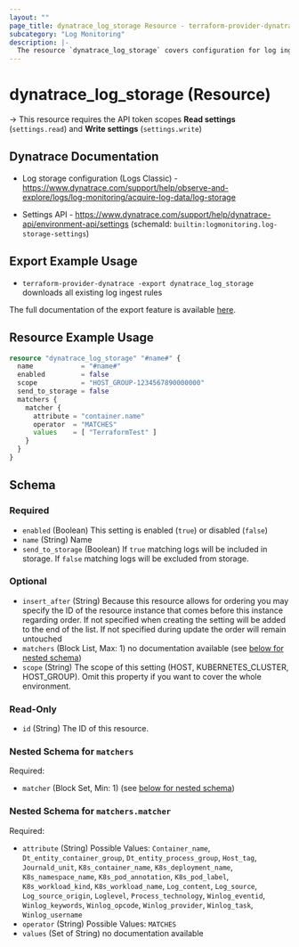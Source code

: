```yaml
---
layout: ""
page_title: dynatrace_log_storage Resource - terraform-provider-dynatrace"
subcategory: "Log Monitoring"
description: |-
  The resource `dynatrace_log_storage` covers configuration for log ingest rules
---
```


# dynatrace_log_storage (Resource)

-> This resource requires the API token scopes **Read settings** (`settings.read`) and **Write settings** (`settings.write`)

## Dynatrace Documentation

- Log storage configuration (Logs Classic) - https://www.dynatrace.com/support/help/observe-and-explore/logs/log-monitoring/acquire-log-data/log-storage

- Settings API - https://www.dynatrace.com/support/help/dynatrace-api/environment-api/settings (schemaId: `builtin:logmonitoring.log-storage-settings`)

## Export Example Usage

- `terraform-provider-dynatrace -export dynatrace_log_storage` downloads all existing log ingest rules

The full documentation of the export feature is available [here](https://dt-url.net/h203qmc).

## Resource Example Usage

```terraform
resource "dynatrace_log_storage" "#name#" {
  name            = "#name#"
  enabled         = false
  scope           = "HOST_GROUP-1234567890000000"
  send_to_storage = false
  matchers {
    matcher {
      attribute = "container.name"
      operator  = "MATCHES"
      values    = [ "TerraformTest" ]
    }
  }
}
```

<!-- schema generated by tfplugindocs -->
## Schema

### Required

- `enabled` (Boolean) This setting is enabled (`true`) or disabled (`false`)
- `name` (String) Name
- `send_to_storage` (Boolean) If `true` matching logs will be included in storage. If `false` matching logs will be excluded from storage.

### Optional

- `insert_after` (String) Because this resource allows for ordering you may specify the ID of the resource instance that comes before this instance regarding order. If not specified when creating the setting will be added to the end of the list. If not specified during update the order will remain untouched
- `matchers` (Block List, Max: 1) no documentation available (see [below for nested schema](#nestedblock--matchers))
- `scope` (String) The scope of this setting (HOST, KUBERNETES_CLUSTER, HOST_GROUP). Omit this property if you want to cover the whole environment.

### Read-Only

- `id` (String) The ID of this resource.

<a id="nestedblock--matchers"></a>
### Nested Schema for `matchers`

Required:

- `matcher` (Block Set, Min: 1) (see [below for nested schema](#nestedblock--matchers--matcher))

<a id="nestedblock--matchers--matcher"></a>
### Nested Schema for `matchers.matcher`

Required:

- `attribute` (String) Possible Values: `Container_name`, `Dt_entity_container_group`, `Dt_entity_process_group`, `Host_tag`, `Journald_unit`, `K8s_container_name`, `K8s_deployment_name`, `K8s_namespace_name`, `K8s_pod_annotation`, `K8s_pod_label`, `K8s_workload_kind`, `K8s_workload_name`, `Log_content`, `Log_source`, `Log_source_origin`, `Loglevel`, `Process_technology`, `Winlog_eventid`, `Winlog_keywords`, `Winlog_opcode`, `Winlog_provider`, `Winlog_task`, `Winlog_username`
- `operator` (String) Possible Values: `MATCHES`
- `values` (Set of String) no documentation available
 